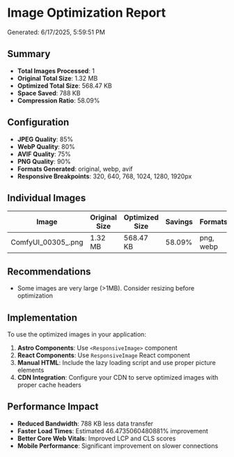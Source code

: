 # Image Optimization Report

Generated: 6/17/2025, 5:59:51 PM

## Summary

- **Total Images Processed**: 1
- **Original Total Size**: 1.32 MB
- **Optimized Total Size**: 568.47 KB
- **Space Saved**: 788 KB
- **Compression Ratio**: 58.09%

## Configuration

- **JPEG Quality**: 85%
- **WebP Quality**: 80%
- **AVIF Quality**: 75%
- **PNG Quality**: 90%
- **Formats Generated**: original, webp, avif
- **Responsive Breakpoints**: 320, 640, 768, 1024, 1280, 1920px

## Individual Images

| Image | Original Size | Optimized Size | Savings | Formats |
|-------|---------------|----------------|---------|---------|
| ComfyUI_00305_.png | 1.32 MB | 568.47 KB | 58.09% | png, webp |

## Recommendations

- Some images are very large (>1MB). Consider resizing before optimization

## Implementation

To use the optimized images in your application:

1. **Astro Components**: Use `<ResponsiveImage>` component
2. **React Components**: Use `ResponsiveImage` React component  
3. **Manual HTML**: Include the lazy loading script and use proper picture elements
4. **CDN Integration**: Configure your CDN to serve optimized images with proper cache headers

## Performance Impact

- **Reduced Bandwidth**: 788 KB less data transfer
- **Faster Load Times**: Estimated 46.4735060480881% improvement
- **Better Core Web Vitals**: Improved LCP and CLS scores
- **Mobile Performance**: Significant improvement on slower connections
